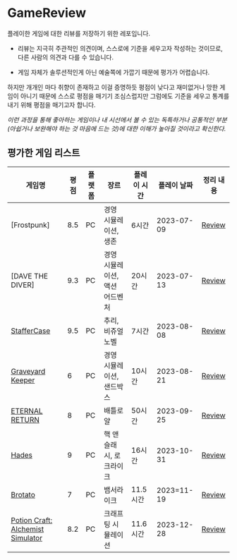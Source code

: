 # GameReview

플레이한 게임에 대한 리뷰를 저장하기 위한 레포입니다.

- 리뷰는 지극히 주관적인 의견이며, 스스로에 기준을 세우고자 작성하는 것이므로, 다른 사람의 의견과 다를 수 있습니다.

- 게임 자체가 솔루션적인게 아닌 예술쪽에 가깝기 때문에 평가가 어렵습니다.

하지만 개개인 마다 취향이 존재하고 이걸 증명하듯 평점이 낮다고 재미없거나 망한 게임이 아니기 때문에 스스로 평점을 매기기 조심스럽지만 그럼에도 기준을 세우고 통계를 내기 위해 평점을 매기고자 합니다.

*이런 과정을 통해 좋아하는 게임이나 내 시선에서 볼 수 있는 독특하거나 공통적인 부분(아쉽거나 보완해야 하는 것 마음에 드는 것)에 대한 이해가 높아질 것이라고 확신한다.*

## 평가한 게임 리스트

| 게임명 | 평점 | 플랫폼 | 장르 | 플레이 시간 | 플레이 날짜 | 정리 내용 |
| --- | --- | --- | --- | --- | --- | --- |
| [Frostpunk] | 8.5 | PC | 경영 시뮬레이션, 생존 | 6시간 | 2023-07-09 | [Review](https://github.com/fkdl0048/GameReview/issues/2) |
| [DAVE THE DIVER] | 9.3 | PC | 경영 시뮬레이션, 액션 어드벤처 | 20시간 | 2023-07-13 | [Review](https://github.com/fkdl0048/GameReview/issues/3) |
| [StafferCase](https://store.steampowered.com/app/2128480/_/) | 9.5 | PC | 추리, 비쥬얼 노벨 | 7시간 | 2023-08-08 | [Review](https://github.com/fkdl0048/GameReview/issues/5) |
| [Graveyard Keeper](https://store.steampowered.com/app/599140/Graveyard_Keeper/) | 6 | PC | 경영 시뮬레이션, 샌드박스 | 10시간 | 2023-08-21 | [Review](https://github.com/fkdl0048/GameReview/issues/6) |
| [ETERNAL RETURN](https://store.steampowered.com/app/1049590/Eternal_Return/) | 8 | PC | 배틀로얄 | 50시간 | 2023-09-25 | [Review](https://github.com/fkdl0048/GameReview/issues/8) |
| [Hades](https://store.steampowered.com/app/1145360/Hades/?l=koreana) | 9 | PC | 핵 앤 슬래시, 로크라이크 | 16시간 | 2023-10-31 | [Review](https://github.com/fkdl0048/GameReview/issues/9) |
| [Brotato](https://store.steampowered.com/app/1942280/Brotato/) | 7 | PC | 뱀서라이크 | 11.5시간 | 2023=11-19 | [Review](https://github.com/fkdl0048/GameReview/issues/10) |
| [Potion Craft: Alchemist Simulator](https://store.steampowered.com/app/1210320/Potion_Craft_Alchemist_Simulator/?l=koreana) | 8.2 | PC | 크래프팅 시뮬레이션 | 11.6시간 | 2023-12-28 | [Review](https://github.com/fkdl0048/GameReview/issues/12) |